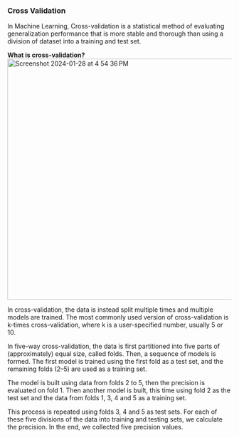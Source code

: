 ### Cross Validation

In Machine Learning, Cross-validation is a statistical method of evaluating generalization performance that is more stable and thorough than using a division of dataset into a training and test set.


**What is cross-validation?**
<img width="540" alt="Screenshot 2024-01-28 at 4 54 36 PM" src="https://github.com/aussiekom/Data-Science-Basics/assets/102028836/d0f5ba0e-7bd9-4b0e-8ace-aae0be28857a">

In cross-validation, the data is instead split multiple times and multiple models are trained. The most commonly used version of cross-validation is k-times cross-validation, where k is a user-specified number, usually 5 or 10.


In five-way cross-validation, the data is first partitioned into five parts of (approximately) equal size, called folds. Then, a sequence of models is formed. The first model is trained using the first fold as a test set, and the remaining folds (2–5) are used as a training set.

The model is built using data from folds 2 to 5, then the precision is evaluated on fold 1. Then another model is built, this time using fold 2 as the test set and the data from folds 1, 3, 4 and 5 as a training set.

This process is repeated using folds 3, 4 and 5 as test sets. For each of these five divisions of the data into training and testing sets, we calculate the precision. In the end, we collected five precision values.
